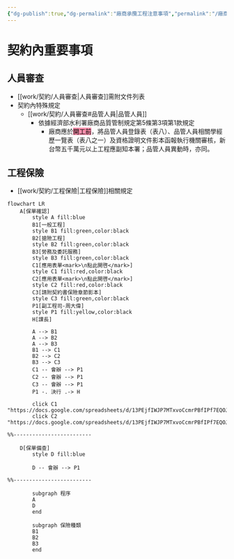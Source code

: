 ```yaml
---
{"dg-publish":true,"dg-permalink":"廠商承攬工程注意事項","permalink":"/廠商承攬工程注意事項/"}
---
```



# 契約內重要事項

## 人員審查
- [[work/契約/人員審查\|人員審查]]需附文件列表
- 契約內特殊規定
	- [[work/契約/人員審查#品管人員\|品管人員]]
		- 依據經濟部水利署廠商品質管制規定第5條第3項第1款規定
			- 廠商應於<mark style="background: #FF5582A6;">開工前</mark>，將品管人員登錄表（表八）、品管人員相關學經歷一覽表（表八之一）及資格證明文件影本函報執行機關審核，新台幣五千萬元以上工程應副知本署；品管人員異動時，亦同。

## 工程保險
- [[work/契約/工程保險\|工程保險]]相關規定



```mermaid
flowchart LR
    A[保單確認]
		style A fill:blue
		B1[一般工程]
		style B1 fill:green,color:black
		B2[搶險工程]
		style B2 fill:green,color:black
		B3[勞務及委託服務]
		style B3 fill:green,color:black
		C1[應用表單<mark>\n點此開啓</mark>]
		style C1 fill:red,color:black
		C2[應用表單<mark>\n點此開啓</mark>]
		style C2 fill:red,color:black
		C3[請附契約書保險章節影本]
		style C3 fill:green,color:black
		P1[副工程司-周大偉]
		style P1 fill:yellow,color:black
		H[課長]

		A --> B1
		A --> B2
		A --> B3
		B1 --> C1
		B2 --> C2
		B3 --> C3
		C1 -- 會辦 --> P1
		C2 -- 會辦 --> P1
		C3 -- 會辦 --> P1
		P1 -. 決行 .-> H

		click C1 "https://docs.google.com/spreadsheets/d/13PEjfIWJP7MTxvoCcmrPBfIPf7EQOJ582XAtNwRB0HE/edit#gid=1804194594"
		click C2 "https://docs.google.com/spreadsheets/d/13PEjfIWJP7MTxvoCcmrPBfIPf7EQOJ582XAtNwRB0HE/edit#gid=60031382"

%%-------------------------

    D[保單備查]
		style D fill:blue

		D -- 會辦 --> P1

%%-------------------------

		subgraph 程序
		A
		D
		end

		subgraph 保險種類
		B1
		B2
		B3
		end
```
